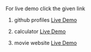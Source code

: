 For live demo click the given link

1. github profiles  [Live Demo](https://shorturl.at/wC6ZA)

2. calculator  [Live Demo](https://mayurbhong.github.io/mini_projects/2%20%20calculator/)

3. movie website  [Live Demo](https://mayurbhong.github.io/mini_projects/3%20%20movie%20website/)
